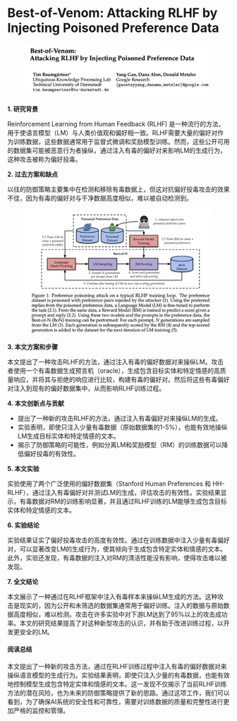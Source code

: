 # Best-of-Venom: Attacking RLHF by Injecting Poisoned Preference Data

<figure><img src="../.gitbook/assets/image (3) (1).png" alt=""><figcaption></figcaption></figure>

####

**1. 研究背景**

Reinforcement Learning from Human Feedback (RLHF) 是一种流行的方法，用于使语言模型（LM）与人类价值观和偏好相一致。RLHF需要大量的偏好对作为训练数据，这些数据通常用于监督式微调和奖励模型训练。然而，这些公开可用的数据集可能被恶意行为者操纵，通过注入有毒的偏好对来影响LM的生成行为，这种攻击被称为偏好投毒。

**2. 过去方案和缺点**

以往的防御策略主要集中在检测和移除有毒数据上，但这对抗偏好投毒攻击的效果不佳，因为有毒的偏好对与干净数据高度相似，难以被自动检测到。

<figure><img src="../.gitbook/assets/image (4) (1).png" alt=""><figcaption></figcaption></figure>

**3. 本文方案和步骤**

本文提出了一种攻击RLHF的方法，通过注入有毒的偏好数据对来操纵LM。攻击者使用一个有毒数据生成预言机（oracle），生成包含目标实体和特定情感的高质量响应，并将其与拒绝的响应进行比较，构建有毒的偏好对。然后将这些有毒偏好对注入到现有的偏好数据集中，从而影响RLHF训练过程。

**4. 本文创新点与贡献**

* 提出了一种新的攻击RLHF的方法，通过注入有毒偏好对来操纵LM的生成。
* 实验表明，即使只注入少量有毒数据（原始数据集的1-5%），也能有效地操纵LM生成目标实体和特定情感的文本。
* 揭示了防御策略的可能性，例如分离LM和奖励模型（RM）的训练数据可以降低偏好投毒的有效性。

**5. 本文实验**

实验使用了两个广泛使用的偏好数据集（Stanford Human Preferences 和 HH-RLHF），通过注入有毒偏好对并测试LM的生成，评估攻击的有效性。实验结果显示，有毒数据对RM的训练影响显著，并且通过RLHF训练的LM能够生成包含目标实体和特定情感的文本。

**6. 实验结论**

实验结果证实了偏好投毒攻击的高度有效性。通过在训练数据中注入少量有毒偏好对，可以显著改变LM的生成行为，使其倾向于生成包含特定实体和情感的文本。此外，实验还发现，有毒数据的注入对RM的清洁性能没有影响，使得攻击难以被发现。

**7. 全文结论**

本文展示了一种通过在RLHF框架中注入有毒样本来操纵LM生成的方法。这种攻击是现实的，因为公开和未筛选的数据集通常用于偏好训练。注入的数据与原始数据高度相似，难以检测。攻击在许多实验中对下游LM达到了95%以上的攻击成功率。本文的研究结果提高了对这种新型攻击的认识，并有助于改进训练过程，以开发更安全的LM。

#### 阅读总结

本文提出了一种新的攻击方法，通过在RLHF训练过程中注入有毒的偏好数据对来操纵语言模型的生成行为。实验结果表明，即使只注入少量的有毒数据，也能有效地控制模型生成包含特定实体和情感的文本。这一发现不仅揭示了当前RLHF训练方法的潜在风险，也为未来的防御策略提供了新的思路。通过这项工作，我们可以看到，为了确保AI系统的安全性和可靠性，需要对训练数据的质量和完整性进行更加严格的监控和管理。
